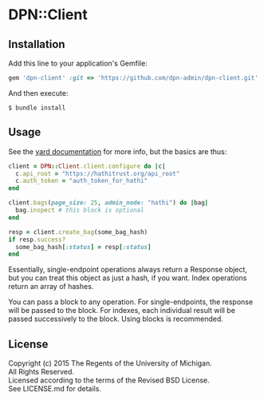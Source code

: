 # DPN::Client

## Installation

Add this line to your application's Gemfile:

```ruby
gem 'dpn-client' :git => 'https://github.com/dpn-admin/dpn-client.git'

```

And then execute:

    $ bundle install

## Usage

See the
[yard documentation](http://www.rubydoc.info/github/dpn-admin/dpn-client/master/DPN/Client/Agent)
for more info, but the basics are thus:

```ruby
client = DPN::Client.client.configure do |c|
  c.api_root = "https://hathitrust.org/api_root"
  c.auth_token = "auth_token_for_hathi"
end

client.bags(page_size: 25, admin_node: "hathi") do |bag|
  bag.inspect # this block is optional
end

resp = client.create_bag(some_bag_hash)
if resp.success?
  some_bag_hash[:status] = resp[:status]
end
```

Essentially, single-endpoint operations always return a Response object,
but you can treat this object as just a hash, if you want.  Index operations
return an array of hashes.

You can pass a block to any operation.  For single-endpoints, the response will
be passed to the block.  For indexes, each individual result will be passed 
successively to the block. Using blocks is recommended.

## License

Copyright (c) 2015 The Regents of the University of Michigan.  
All Rights Reserved.  
Licensed according to the terms of the Revised BSD License.  
See LICENSE.md for details.  


